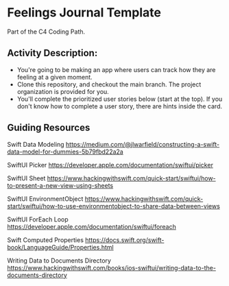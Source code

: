 #  Feelings Journal Template
Part of the C4 Coding Path.

## Activity Description:
* You're going to be making an app where users can track how they are feeling at a given moment.
* Clone this repository, and checkout the main branch. The project organization is provided for you.
* You'll complete the prioritized user stories below (start at the top). If you don't know how to complete a user story, there are hints inside the card.

## Guiding Resources
Swift Data Modeling
https://medium.com/@jlwarfield/constructing-a-swift-data-model-for-dummies-5b79fbd22a2a

SwiftUI Picker
https://developer.apple.com/documentation/swiftui/picker

SwiftUI Sheet
https://www.hackingwithswift.com/quick-start/swiftui/how-to-present-a-new-view-using-sheets

SwiftUI EnvironmentObject
https://www.hackingwithswift.com/quick-start/swiftui/how-to-use-environmentobject-to-share-data-between-views

SwiftUI ForEach Loop
https://developer.apple.com/documentation/swiftui/foreach

Swift Computed Properties
https://docs.swift.org/swift-book/LanguageGuide/Properties.html

Writing Data to Documents Directory
https://www.hackingwithswift.com/books/ios-swiftui/writing-data-to-the-documents-directory
